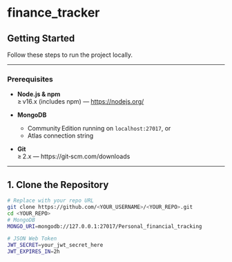 # finance_tracker

## Getting Started

Follow these steps to run the project locally.

---

### Prerequisites

- **Node.js & npm**  
  ≥ v16.x (includes npm) — https://nodejs.org/

- **MongoDB**  
  - Community Edition running on `localhost:27017`, or  
  - Atlas connection string  

- **Git**  
  ≥ 2.x — https://git‑scm.com/downloads

---

## 1. Clone the Repository

```bash
# Replace with your repo URL
git clone https://github.com/<YOUR_USERNAME>/<YOUR_REPO>.git
cd <YOUR_REPO>
# MongoDB
MONGO_URI=mongodb://127.0.0.1:27017/Personal_financial_tracking

# JSON Web Token
JWT_SECRET=your_jwt_secret_here
JWT_EXPIRES_IN=2h
